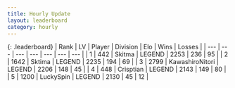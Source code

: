 ```yaml
---
title: Hourly Update
layout: leaderboard
category: hourly
---
```


{: .leaderboard}
| Rank | LV | Player | Division | Elo | Wins | Losses |
| --- | --- | --- | --- | --- | --- | --- |
| <span data-change="0">1</span> | 442 | <span title="ID: 402846">Skitma</span> | LEGEND | <span data-change="0">2253</span> | <span data-change="0">236</span> | <span data-change="0">95</span> |
| <span data-change="0">2</span> | 1642 | <span title="ID: 353063">Sktima</span> | LEGEND | <span data-change="6">2235</span> | <span data-change="5">194</span> | <span data-change="1">69</span> |
| <span data-change="0">3</span> | 2799 | <span title="ID: 164871">KawashiroNitori</span> | LEGEND | <span data-change="0">2206</span> | <span data-change="0">148</span> | <span data-change="0">45</span> |
| <span data-change="0">4</span> | 448 | <span title="ID: 665674">Crisptian</span> | LEGEND | <span data-change="0">2143</span> | <span data-change="0">149</span> | <span data-change="0">80</span> |
| <span data-change="0">5</span> | 1200 | <span title="ID: 498412">LuckySpin</span> | LEGEND | <span data-change="0">2130</span> | <span data-change="0">45</span> | <span data-change="0">12</span> |